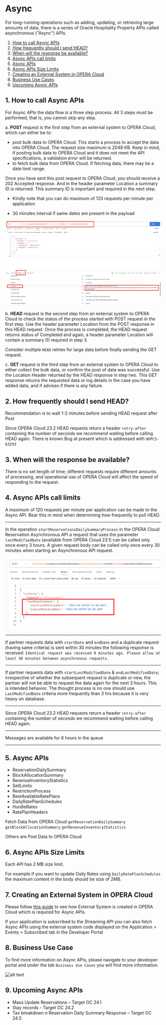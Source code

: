# Async

For long-running operations such as adding, updating, or retrieving large amounts of data, there is a series of Oracle Hospitality Property APIs called asynchronous ("Async") APIs.

1. [How to call Async APIs](#1-how-to-call-async-apis)
2. [How frequently should I send HEAD?](#2-how-frequently-should-i-send-head)
3. [When will the response be available?](#3-when-will-the-response-be-available)
4. [Async APIs call limits](#4-async-apis-call-limits)
5. [Async APIs](#5-async-apis)
6. [Async APIs Size Limits](#6-async-apis-size-limits)
7. [Creating an External System in OPERA Cloud](#7-creating-an-external-system-in-opera-cloud)
8. [Business Use Cases](#8-business-use-case)
9. [Upcoming Async APIs](#9-upcoming-async-apis)


## 1. How to call Async APIs

For Async APIs the data flow is a three step process. All 3 steps must be performed, that is, you cannot skip any step.

a. **POST**  request is the first step from an external system to OPERA Cloud, which can either be to:

* post bulk data to OPERA Cloud.  This starts a process to accept the data into OPERA Cloud. The request size maximum is 2048 KB.  Keep in mind, if posting bulk data to OPERA Cloud and it does not meet the API specifications, a validation error will be returned.
* to fetch bulk data from OPERA Cloud.  If fetching data, there may be a date limit range.

Once you have sent this post request to OPERA Cloud, you should receive a 202 Accepted response.  And in the header parameter Location a summary ID is returned.  This summary ID is important and required in the next step.

* Kindly note that you can do maximum of 120 requests per minute per application

* 30 minutes interval if same dates are present in the payload

![alt text](images/async.png "screenshot of Postman sample of the dailySummary Async API, highlighting the Location response header")

b. **HEAD** request is the second step from an external system to OPERA Cloud to check the status of the process started with POST request in the first step. Use the header parameter Location from the POST response in this HEAD request.  Once the process is completed, the HEAD request returns status of Completed and again, a header parameter Location will contain a summary ID required in step 3.

Consider multiple `HEAD` retries for large data before finally sending the GET request. 

c. **GET** request is the third step from an external system to OPERA Cloud to either collect the bulk data, or confirm the post of data was successful. Use the Location Header returned by the HEAD response in step two. This GET response returns the requested data or log details in the case you have added data, and if advises if there is any failure.

## 2. How frequently should I send HEAD?

Recommendation is to wait 1-2 minutes before sending HEAD request after Post

Since OPERA Cloud 23.2 HEAD requests return a header `retry-after` containing the number of seconds we recommend waiting before calling HEAD again. There is known Bug at present which is addressed with `HOPCS-63293`

## 3. When will the response be available?

There is no set length of time; different requests require different amounts of processing, and operational use of OPERA Cloud will affect the speed of responding to the request.

## 4. Async APIs call limits

A maximum of 120 requests per minute per application can be made to the Async API. Bear this in mind when determining how frequently to poll HEAD.
___

In the operation `startReservationsDailySummaryProcess` in the OPERA Cloud Reservation Asynchronous API a request that uses the parameter `lastModifiedDate` (available from OPERA Cloud 23.1) can be called only once every 3 hours.
A given request body can be called only once every 30 minutes when starting an Asynchronous API request.

![alt text](images/async_with_modified_date.png "screenshot of Postman sample of the dailySummary Async API, this time specifying a lastModifiedDate in the request body")
___

If partner requests data with `startDate` and `endDate` and a duplicate request (having same criteria) is sent within 30 minutes the following response is received:
```Identical request was received 0 minutes ago. Please allow at least 30 minutes between asynchronous requests.```
___

If partner requests data with `startLastModifiedDate` & `endLastModifiedDate`; irrespective of whether the subsequent request is duplicate or new, the partner will not be able to request the data again for the next 3 hours. This is intended behavior. The thought process is no one should use `LastModifiedDate` criteria more frequently than 3 hrs because it is very heavy on database.
___

Since OPERA Cloud 23.2 HEAD requests return a header `retry-after` containing the number of seconds we recommend waiting before calling HEAD again.
___

Messages are available for 6 hours in the queue
___

## 5. Async APIs

* ReservationDailySummary
* BlockAllocationSummary
* RevenueInventoryStatistics
* SellLimits
* RestrictionProcess
* BestAvailableRatePlans
* DailyRatePlanSchedules
* HurdleRates
* RatePlanHeaders

Fetch Data from OPERA Cloud
`getReservationDailySummary`
`getBlockAllocationSummary`
`getRevenueInventoryStatistics`

Others are Post Data to OPERA Cloud


## 6. Async APIs Size Limits

Each API has 2 MB size limit.

For example if you want to update Daily Rates using `DailyRatePlanSchedules` the maximum content in the body should be size of 2MB.

## 7. Creating an External System in OPERA Cloud

Please follow [this guide](https://docs.oracle.com/en/industries/hospitality/integration-platform/ohipu/t_polling_api.htm#PollingAPIpull-170089A2) to see how External System is created in OPERA Cloud which is required for Async APIs.

If your application is subscribed to the Streaming API you can also fetch Async APIs using the external system code displayed on the Application > Events > Subscribed tab in the Developer Portal

## 8. Business Use Case

To find more information on Async APIs, please navigate to your developer portal and under the tab `Business Use Cases` you will find more information.

![alt text](images/business_use_case.png "screenshot of the OHIP Developer Portal Business Use Cases feature, highlighting the RMS - Revenue Management Systems business use case")

## 9. Upcoming Async APIs

- Mass Update Reservations – Target OC 24.1
- Stay records – Target OC 24.2
- Tax breakdown n Reservation Daily Summary Response – Target OC 24.5